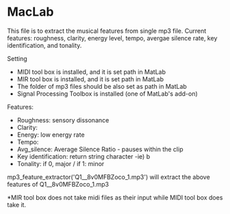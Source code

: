 # MacLab
This file is to extract the musical features from single mp3 file. 
Current features: roughness, clarity, energy level, tempo, avergae silence rate, key identification, and tonality. 

Setting
- MIDI tool box is installed, and it is set path in MatLab
- MIR tool box is installed, and it is set path in MatLab
- The folder of mp3 files should be also set as path in MatLab
- Signal Processing Toolbox is installed (one of MatLab's add-on)

Features: 
- Roughness: sensory dissonance 
- Clarity: 
- Energy: low energy rate
- Tempo: 
- Avg_silence: Average Silence Ratio - pauses within the clip
- Key identification: return string character -ie) b
- Tonality: if 0, major / if 1: minor 

mp3_feature_extractor('Q1__8v0MFBZoco_1.mp3') will extract the above features of Q1__8v0MFBZoco_1.mp3

*MIR tool box does not take midi files as their input while MIDI tool box does take it. 

